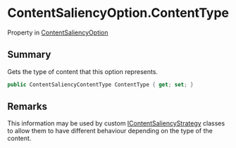 # ContentSaliencyOption.ContentType

Property in [ContentSaliencyOption](/docs/api/csharp/yarn.saliency.contentsaliencyoption.md)

## Summary


Gets the type of content that this option represents.


```csharp
public ContentSaliencyContentType ContentType { get; set; }
```

## Remarks


This information may be used by custom  <a href="yarn.saliency.icontentsaliencystrategy.md">IContentSaliencyStrategy</a>  classes to allow them to have
different behaviour depending on the type of the content.


